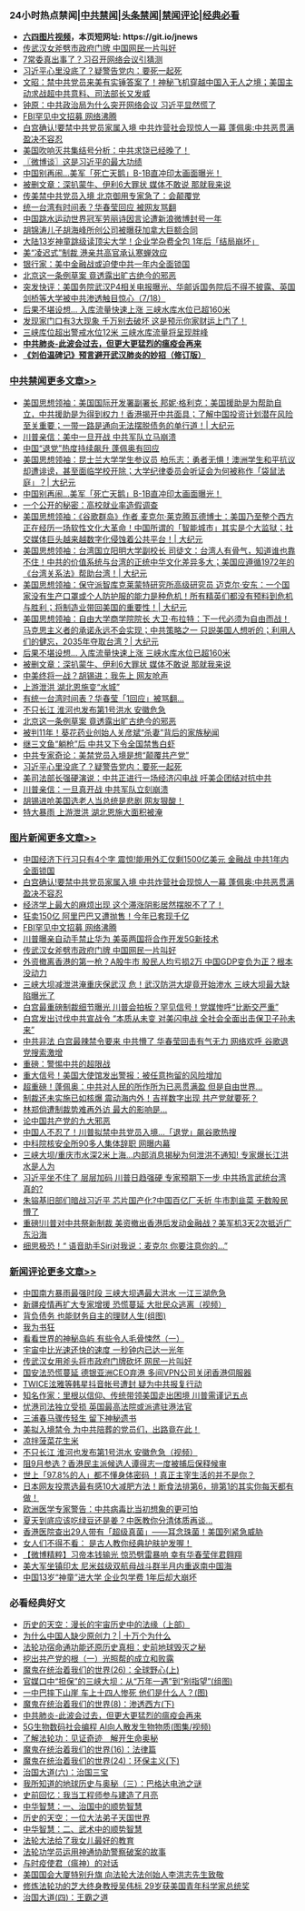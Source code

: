 <div id="tt">
<h3>24小时热点禁闻|<a href="#%E4%B8%AD%E5%85%B1%E7%A6%81%E9%97%BB%E6%9B%B4%E5%A4%9A%E6%96%87%E7%AB%A0">中共禁闻</a>|<a href="#%E5%9B%BE%E7%89%87%E6%96%B0%E9%97%BB%E6%9B%B4%E5%A4%9A%E6%96%87%E7%AB%A0">头条禁闻</a>|<a href="#%E6%96%B0%E9%97%BB%E8%AF%84%E8%AE%BA%E6%9B%B4%E5%A4%9A%E6%96%87%E7%AB%A0">禁闻评论|<a href="#%E5%BF%85%E7%9C%8B%E7%BB%8F%E5%85%B8%E5%A5%BD%E6%96%87">经典必看</a></h3>
<ul>
<li><b><a href="http://d1.bdrive.tk/64.mp4" target="_blank">六四图片视频</a>，本页短网址: https://git.io/jnews</b></li>
<li><a href="https://github.com/fqnews/bnews/blob/master/topimagenews/20200718/1362683.md">传武汉女斧劈市政府门牌 中国网民一片叫好</a></li>
<li><a href="https://github.com/fqnews/bnews/blob/master/cbnews/20200718/1362670.md">7常委真出事了？习召开网络会议引猜测</a></li>
<li><a href="https://github.com/fqnews/bnews/blob/master/cbnews/20200718/1362693.md">习近平心里没底了？疑警告党内：要死一起死</a></li>
<li><a href="https://github.com/fqnews/bnews/blob/master/cbnews/20200718/1362562.md">文昭：禁中共党员来美有实锤答案了！神秘飞机穿越中国入无人之境；美国主动求战超中共意料、司法部长又发威</a></li>
<li><a href="https://github.com/fqnews/bnews/blob/master/comments/20200718/1362609.md">钟原：中共政治局为什么突开网络会议 习近平显然慌了</a></li>
<li><a href="https://github.com/fqnews/bnews/blob/master/topimagenews/20200718/1362721.md">FBI罕见中文招募 网络沸腾</a></li>
<li><a href="https://github.com/fqnews/bnews/blob/master/topimagenews/20200718/1362791.md">白宫确认!要禁中共党员家属入境 中共炸营社会现惊人一幕 蓬佩奥:中共恶贯满盈决不容忍</a></li>
<li><a href="https://github.com/fqnews/bnews/blob/master/cbnews/20200718/1362678.md">美国吹响灭共集结号分析：中共求饶已经晚了！</a></li>
<li><a href="https://github.com/fqnews/bnews/blob/master/ssgc/20200718/1362617.md">〖微博谈〗这是习近平的最大功绩</a></li>
<li><a href="https://github.com/fqnews/bnews/blob/master/cbnews/20200718/1362833.md">中国别再闹…美军「死亡天鹅」B-1B直冲印太画面曝光！</a></li>
<li><a href="https://github.com/fqnews/bnews/blob/master/cbnews/20200718/1362793.md">被删文章：深扒蒙牛、伊利6大罪状 媒体不敢说 那就我来说</a></li>
<li><a href="https://github.com/fqnews/bnews/blob/master/comments/20200718/1362631.md">传美禁中共党员入境 北京御用专家急了：会颠覆党</a></li>
<li><a href="https://github.com/fqnews/bnews/blob/master/cbnews/20200718/1362668.md">统一台湾有时间表？华春莹回应 被网友骂翻</a></li>
<li><a href="https://github.com/fqnews/bnews/blob/master/weiquan/20200718/1362801.md">中国跳水运动世界冠军劳丽诗因言论遭新浪微博封号一年</a></li>
<li><a href="https://github.com/fqnews/bnews/blob/master/cnnews/20200718/1362828.md">胡锦涛儿子胡海峰所创公司被曝获加拿大巨额合同</a></li>
<li><a href="https://github.com/fqnews/bnews/blob/master/cbnews/20200718/1362625.md">大陆13岁神童跳级读顶尖大学！企业学杂费全包 1年后「结局崩坏」</a></li>
<li><a href="https://github.com/fqnews/bnews/blob/master/cbnews/20200718/1362634.md">美“凌迟式”制裁 港亲共高官承认寒蝉效应</a></li>
<li><a href="https://github.com/fqnews/bnews/blob/master/comments/20200718/1362569.md">银行家：美中金融战或迫使中共一年内全面锁国</a></li>
<li><a href="https://github.com/fqnews/bnews/blob/master/cbnews/20200718/1362724.md">北京这一条例草案 竟透露出旷古绝今的邪恶</a></li>
<li><a href="https://github.com/fqnews/bnews/blob/master/bannedvideo/20200718/1362674.md">突发快评：美国务院武汉P4相关电报曝光、华邮诉国务院后不得不披露、英国剑桥等大学被中共渗透触目惊心（7/18）</a></li>
<li><a href="https://github.com/fqnews/bnews/blob/master/cbnews/20200718/1362794.md">后果不堪设想… 入库流量快速上涨 三峡水库水位已超160米</a></li>
<li><a href="https://github.com/fqnews/bnews/blob/master/funmedia/20200718/1362696.md">发现家门口有3大现象 千万别去破坏 这是预示你家财运上门了！</a></li>
<li><a href="https://github.com/fqnews/bnews/blob/master/headline/20200718/1362561.md">三峡库位超出警戒水位12米 三峡水库流量将呈现胖峰</a></li>
<li><b><a href="https://github.com/fqnews/bnews/blob/master/comments/20200211/1275071.md" target="_blank">中共肺炎-此波会过去，但更大更猛烈的瘟疫会再来</a></b></li>
<li><b><a href="https://github.com/fqnews/bnews/blob/master/comments/20200207/1272816.md" target="_blank">《刘伯温碑记》预言避开武汉肺炎的妙招（修订版）</a></b></li>
</ul>
</div>

<div class="catlist">
<h3><a href="https://github.com/fqnews/bnews/blob/master/cbnews/" target="_blank">中共禁闻</a><span><a href="https://github.com/fqnews/bnews/blob/master/cbnews/" target="_blank" rel="nofollow">更多文章>></a></span></h3>
<ul>
<li><a href="https://github.com/fqnews/bnews/blob/master/cbnews/20200718/1362878.md" target="_blank">美国思想领袖：美国国际开发署副署长 邦妮·格利克：美国援助是为帮助自立，中共援助是为得到权力！香港揭开中共面具；了解中国投资计划潜在风险至关重要；一带一路是通向无法摆脱债务的单行道！|  大纪元</a></li>
<li><a href="https://github.com/fqnews/bnews/blob/master/cbnews/20200718/1362862.md" target="_blank">川普亲信：美中一旦开战 中共军队立马崩溃</a></li>
<li><a href="https://github.com/fqnews/bnews/blob/master/cbnews/20200718/1362861.md" target="_blank">中国“退党”热度持续飙升 蓬佩奥有回应</a></li>
<li><a href="https://github.com/fqnews/bnews/blob/master/cbnews/20200718/1362856.md" target="_blank">美国思想领袖：昆士兰大学学生参议员 柏乐志：勇者无惧！澳洲学生和平抗议却遭诽谤，甚至面临学校开除；大学纪律委员会听证会为何被称作「袋鼠法庭」？|  大纪元</a></li>
<li><a href="https://github.com/fqnews/bnews/blob/master/cbnews/20200718/1362833.md" target="_blank">中国别再闹…美军「死亡天鹅」B-1B直冲印太画面曝光！</a></li>
<li><a href="https://github.com/fqnews/bnews/blob/master/cbnews/20200718/1362811.md" target="_blank">一个公开的秘密：高校就业率造假调查</a></li>
<li><a href="https://github.com/fqnews/bnews/blob/master/cbnews/20200718/1362805.md" target="_blank">美国思想领袖：《谷歌群岛》作者 麦克尔‧莱克腾瓦德博士：美国乃至整个西方正在经历一场软性文化大革命！中国所谓的「智能城市」其实是个大监狱；社交媒体巨头越来越数字化侵蚀着公共平台！|  大纪元</a></li>
<li><a href="https://github.com/fqnews/bnews/blob/master/cbnews/20200718/1362804.md" target="_blank">美国思想领袖：台湾国立阳明大学副校长 司徒文：台湾人有骨气，知道谁也靠不住！中共的价值系统与台湾的正统中华文化差异多大；美国应遵循1972年的《台湾关系法》帮助台湾！|  大纪元</a></li>
<li><a href="https://github.com/fqnews/bnews/blob/master/cbnews/20200718/1362803.md" target="_blank">美国思想领袖：保守派智库克莱蒙特研究所高级研究员 迈克尔·安东：一个国家没有生产口罩或个人防护服的能力是种危机！所有精英们都没有预料到危机与胜利；将制造业带回美国的重要性！|  大纪元</a></li>
<li><a href="https://github.com/fqnews/bnews/blob/master/cbnews/20200718/1362802.md" target="_blank">美国思想领袖：自由大学商学院院长 大卫‧布拉特：下一代必须为自由而战！马克思主义者的承诺永远不会实现；中共策略之一 只説美国人想听的；利用人们的健忘，2035年夺取台湾？|  大纪元</a></li>
<li><a href="https://github.com/fqnews/bnews/blob/master/cbnews/20200718/1362794.md" target="_blank">后果不堪设想… 入库流量快速上涨 三峡水库水位已超160米</a></li>
<li><a href="https://github.com/fqnews/bnews/blob/master/cbnews/20200718/1362793.md" target="_blank">被删文章：深扒蒙牛、伊利6大罪状 媒体不敢说 那就我来说</a></li>
<li><a href="https://github.com/fqnews/bnews/blob/master/cbnews/20200718/1362792.md" target="_blank">中美终将一战？胡锡进：我先上 网友呛声</a></li>
<li><a href="https://github.com/fqnews/bnews/blob/master/cbnews/20200718/1362773.md" target="_blank">上游泄洪 湖北恩施变“水城”</a></li>
<li><a href="https://github.com/fqnews/bnews/blob/master/cbnews/20200718/1362726.md" target="_blank">有统一台湾时间表？华春莹「1回应」被骂翻&#8230;</a></li>
<li><a href="https://github.com/fqnews/bnews/blob/master/cbnews/20200718/1362725.md" target="_blank">不只长江 淮河也发布第1号洪水 安徽危急</a></li>
<li><a href="https://github.com/fqnews/bnews/blob/master/cbnews/20200718/1362724.md" target="_blank">北京这一条例草案 竟透露出旷古绝今的邪恶</a></li>
<li><a href="https://github.com/fqnews/bnews/blob/master/cbnews/20200718/1362723.md" target="_blank">被判11年！葵花药业创始人关彦斌“杀妻”背后的家族秘闻</a></li>
<li><a href="https://github.com/fqnews/bnews/blob/master/cbnews/20200718/1362722.md" target="_blank">继三文鱼“躺枪”后 中共又下令全国禁售白虾</a></li>
<li><a href="https://github.com/fqnews/bnews/blob/master/cbnews/20200718/1362694.md" target="_blank">中共专家奇论：美禁党员入境是想“颠覆共产党”</a></li>
<li><a href="https://github.com/fqnews/bnews/blob/master/cbnews/20200718/1362693.md" target="_blank">习近平心里没底了？疑警告党内：要死一起死</a></li>
<li><a href="https://github.com/fqnews/bnews/blob/master/cbnews/20200718/1362692.md" target="_blank">美司法部长强硬演说：中共正进行一场经济闪电战 吁美企团结对抗中共</a></li>
<li><a href="https://github.com/fqnews/bnews/blob/master/cbnews/20200718/1362691.md" target="_blank">川普亲信：一旦真开战 中共军队立刻崩溃</a></li>
<li><a href="https://github.com/fqnews/bnews/blob/master/cbnews/20200718/1362690.md" target="_blank">胡锡进呛美国选老人当总统是悲剧 网友狠酸！</a></li>
<li><a href="https://github.com/fqnews/bnews/blob/master/cbnews/20200718/1362689.md" target="_blank">特大暴雨 上游泄洪 湖北恩施大面积被淹</a></li>

</ul>
</div>
<div class="catlist">
<h3><a href="https://github.com/fqnews/bnews/blob/master/topimagenews/" target="_blank">图片新闻</a><span><a href="https://github.com/fqnews/bnews/blob/master/topimagenews/" target="_blank" rel="nofollow">更多文章>></a></span></h3>
<ul>
<li><a href="https://github.com/fqnews/bnews/blob/master/topimagenews/20200718/1362860.md" target="_blank">中国经济下行习只有4个字 震惊!能用外汇仅剩1500亿美元 金融战 中共1年内全面锁国</a></li>
<li><a href="https://github.com/fqnews/bnews/blob/master/topimagenews/20200718/1362791.md" target="_blank">白宫确认!要禁中共党员家属入境 中共炸营社会现惊人一幕 蓬佩奥:中共恶贯满盈决不容忍</a></li>
<li><a href="https://github.com/fqnews/bnews/blob/master/topimagenews/20200718/1362790.md" target="_blank">经济学上最大的麻烦出现 这个滞涨阴影居然摆脱不了了！</a></li>
<li><a href="https://github.com/fqnews/bnews/blob/master/topimagenews/20200718/1362789.md" target="_blank">狂卖150亿 阿里巴巴又遭抛售！今年已套现千亿</a></li>
<li><a href="https://github.com/fqnews/bnews/blob/master/topimagenews/20200718/1362721.md" target="_blank">FBI罕见中文招募 网络沸腾</a></li>
<li><a href="https://github.com/fqnews/bnews/blob/master/topimagenews/20200718/1362684.md" target="_blank">川普曝亲自动手禁止华为 美英两国将合作开发5G新技术</a></li>
<li><a href="https://github.com/fqnews/bnews/blob/master/topimagenews/20200718/1362683.md" target="_blank">传武汉女斧劈市政府门牌 中国网民一片叫好</a></li>
<li><a href="https://github.com/fqnews/bnews/blob/master/topimagenews/20200717/1362461.md" target="_blank">外资撤离香港的第一枪？A股牛市 股民人均亏损2万 中国GDP变负为正？根本没动力</a></li>
<li><a href="https://github.com/fqnews/bnews/blob/master/topimagenews/20200717/1362452.md" target="_blank">三峡大坝减泄洪淹重庆保武汉 危！武汉防洪大堤竟开始渗水 三峡大坝最大缺陷曝光了</a></li>
<li><a href="https://github.com/fqnews/bnews/blob/master/topimagenews/20200717/1362421.md" target="_blank">白宫最重磅制裁细节曝光 川普会拍板？罕见信号！党媒惨呼“比断交严重”</a></li>
<li><a href="https://github.com/fqnews/bnews/blob/master/topimagenews/20200717/1362370.md" target="_blank">白宫发出讨伐中共宣战令 “本质从未变 对美闪电战 全社会全面出击保卫子孙未来&#8221;</a></li>
<li><a href="https://github.com/fqnews/bnews/blob/master/topimagenews/20200717/1362352.md" target="_blank">中共非法 白宫最辣禁令要来 中共懵了 华春莹回击有气无力 网络欢呼 谷歌退党搜索激增</a></li>
<li><a href="https://github.com/fqnews/bnews/blob/master/comments/20200717/1362287.md" target="_blank">重磅：警惕中共的超限战</a></li>
<li><a href="https://github.com/fqnews/bnews/blob/master/topimagenews/20200717/1362271.md" target="_blank">重大信号！美国大使馆发出警报：被任意拘留的风险增加</a></li>
<li><a href="https://github.com/fqnews/bnews/blob/master/topimagenews/20200717/1362259.md" target="_blank">超重磅！蓬佩奥：中共对人民的所作所为已恶贯满盈 但是自由世界…</a></li>
<li><a href="https://github.com/fqnews/bnews/blob/master/topimagenews/20200717/1362211.md" target="_blank">制裁还未实施已如核爆 震动海内外！吉祥数字出现 共产党就要死？</a></li>
<li><a href="https://github.com/fqnews/bnews/blob/master/topimagenews/20200717/1362194.md" target="_blank">林郑倘遭制裁势难再外访 最大的影响是&#8230;</a></li>
<li><a href="https://github.com/fqnews/bnews/blob/master/comments/20200717/1361899.md" target="_blank">论中国共产党的九大邪恶</a></li>
<li><a href="https://github.com/fqnews/bnews/blob/master/topimagenews/20200717/1362114.md" target="_blank">中国人不忍了！川普拟禁中共党员入境…「退党」飙谷歌热搜</a></li>
<li><a href="https://github.com/fqnews/bnews/blob/master/topimagenews/20200717/1362021.md" target="_blank">中科院核安全所90多人集体辞职 网曝内幕</a></li>
<li><a href="https://github.com/fqnews/bnews/blob/master/topimagenews/20200716/1361971.md" target="_blank">三峡大坝/重庆市水深2米上海&#8230;内部消息揭秘为何泄洪不通知! 专家爆长江洪水是人为</a></li>
<li><a href="https://github.com/fqnews/bnews/blob/master/topimagenews/20200716/1361957.md" target="_blank">习近平坐不住了 层层加码 川普日趋强硬 专家预期下一步 中共扬言武统台湾 真的?</a></li>
<li><a href="https://github.com/fqnews/bnews/blob/master/topimagenews/20200716/1361918.md" target="_blank">朱镕基旧部们暗战习近平 芯片国产化?中国百亿厂夭折 牛市割韭菜 无数股民懵了</a></li>
<li><a href="https://github.com/fqnews/bnews/blob/master/topimagenews/20200716/1361832.md" target="_blank">重磅!川普对中共祭新制裁 美资撤出香港后发动金融战？美军机3天2次抵近广东沿海</a></li>
<li><a href="https://github.com/fqnews/bnews/blob/master/topimagenews/20200716/1361775.md" target="_blank">细思极恐！“ 语音助手Siri对我说：麦克尔 你要注意你的…&#8221;</a></li>

</ul>
</div>
<div class="catlist">
<h3><a href="https://github.com/fqnews/bnews/blob/master/comments/" target="_blank">新闻评论</a><span><a href="https://github.com/fqnews/bnews/blob/master/comments/" target="_blank" rel="nofollow">更多文章>></a></span></h3>
<ul>
<li><a href="https://github.com/fqnews/bnews/blob/master/comments/20200718/1362864.md" target="_blank">中国南方暴雨最强时段 三峡大坝遇最大洪水 一江三湖危急</a></li>
<li><a href="https://github.com/fqnews/bnews/blob/master/comments/20200718/1362863.md" target="_blank">新疆疫情再扩大专家增援 恐慌蔓延 大批民众逃离（视频）</a></li>
<li><a href="https://github.com/fqnews/bnews/blob/master/comments/20200718/1362859.md" target="_blank">背负债务 也能财务自主的理财人生(组图)</a></li>
<li><a href="https://github.com/fqnews/bnews/blob/master/comments/20200718/1362836.md" target="_blank">我为书狂</a></li>
<li><a href="https://github.com/fqnews/bnews/blob/master/comments/20200718/1362835.md" target="_blank">看看世界的神秘岛屿 有些令人毛骨悚然（一）</a></li>
<li><a href="https://github.com/fqnews/bnews/blob/master/comments/20200718/1362830.md" target="_blank">宇宙中比光速还快的速度 一秒钟内已达一光年</a></li>
<li><a href="https://github.com/fqnews/bnews/blob/master/comments/20200718/1362818.md" target="_blank">传武汉女用斧头将市政府门牌砍坏 网民一片叫好</a></li>
<li><a href="https://github.com/fqnews/bnews/blob/master/comments/20200718/1362817.md" target="_blank">国安法恐慌蔓延 德银亚洲CEO弃港 多间VPN公司关闭香港伺服器</a></li>
<li><a href="https://github.com/fqnews/bnews/blob/master/comments/20200718/1362816.md" target="_blank">TWICE泫雅等韩星抖音帐号遭封 疑为中共报复行动</a></li>
<li><a href="https://github.com/fqnews/bnews/blob/master/comments/20200718/1362798.md" target="_blank">知名作家：里根以信仰、传统带领美国走出困境 川普需谨记五点</a></li>
<li><a href="https://github.com/fqnews/bnews/blob/master/comments/20200718/1362797.md" target="_blank">忧港司法独立受损 英国最高法院或派遣驻港法官</a></li>
<li><a href="https://github.com/fqnews/bnews/blob/master/comments/20200718/1362796.md" target="_blank">三浦春马骤传轻生 留下神秘遗书</a></li>
<li><a href="https://github.com/fqnews/bnews/blob/master/comments/20200718/1362782.md" target="_blank">美拟入境禁令 为中共陪葬的党员们，出路竟在此！</a></li>
<li><a href="https://github.com/fqnews/bnews/blob/master/comments/20200718/1362781.md" target="_blank">凉拌菠菜花生米</a></li>
<li><a href="https://github.com/fqnews/bnews/blob/master/comments/20200718/1362752.md" target="_blank">不只长江 淮河也发布第1号洪水 安徽危急（视频）</a></li>
<li><a href="https://github.com/fqnews/bnews/blob/master/comments/20200718/1362751.md" target="_blank">阻9月参选？香港民主派候选人谭得志一度被捕后保释候审</a></li>
<li><a href="https://github.com/fqnews/bnews/blob/master/comments/20200718/1362750.md" target="_blank">世上「97.8%的人」都不懂身体密码  ！真正主宰生活的并不是你？</a></li>
<li><a href="https://github.com/fqnews/bnews/blob/master/comments/20200718/1362749.md" target="_blank">日本网友投票选最有感10大减肥方法！断食法排第6，排第1的其实你每天都有做！</a></li>
<li><a href="https://github.com/fqnews/bnews/blob/master/comments/20200718/1362748.md" target="_blank">欧洲医学专家警告：中共病毒比当初想象的更可怕</a></li>
<li><a href="https://github.com/fqnews/bnews/blob/master/comments/20200718/1362747.md" target="_blank">夏天到底应该吃绿豆还是姜？中医教你分清体质再谈&#8230;</a></li>
<li><a href="https://github.com/fqnews/bnews/blob/master/comments/20200718/1362746.md" target="_blank">香港医院查出29人带有「超级真菌」——耳念珠菌！美国列紧急威胁</a></li>
<li><a href="https://github.com/fqnews/bnews/blob/master/comments/20200718/1362745.md" target="_blank">女人们不得不看：   是古人教你经典护肤护发喔！</a></li>
<li><a href="https://github.com/fqnews/bnews/blob/master/comments/20200718/1362731.md" target="_blank">【微博精粹】习帝本钱输光 惊恐劈雷暴响 幸有华春莹伴君翱翔</a></li>
<li><a href="https://github.com/fqnews/bnews/blob/master/comments/20200718/1362709.md" target="_blank">美大军坐镇印太 尼米兹级双航母战斗群半月内重返南中国海</a></li>
<li><a href="https://github.com/fqnews/bnews/blob/master/comments/20200718/1362708.md" target="_blank">中国13岁“神童”进大学 企业包学费 1年后却大崩坏</a></li>

</ul>
</div>

<div class="catlist">
<h3>必看经典好文</h3>
<ul>
<li><a href="https://github.com/fqnews/bnews/blob/master/tculture/20121025/73065.md" target="_blank">历史的天空：漫长的宇宙历史中的法缘（上部）</a></li>
<li><a href="https://github.com/fqnews/bnews/blob/master/ssgc/20200715/1360940.md" target="_blank">为什么中国人缺少原创力？| 十万个为什么</a></li>
<li><a href="https://github.com/fqnews/bnews/blob/master/tculture/20121025/73069.md" target="_blank">法轮功宿命通功能还原历史真相：史前地球毁灭之秘</a></li>
<li><a href="https://github.com/fqnews/bnews/blob/master/comments/20200629/1352460.md" target="_blank">挖出共产党的根（一）光照帮的成立和败露</a></li>
<li><a href="https://github.com/fqnews/bnews/blob/master/comments/20181210/1044798.md" target="_blank">魔鬼在统治着我们的世界(26)：全球野心(上)</a></li>
<li><a href="https://github.com/fqnews/bnews/blob/master/cbnews/20200624/1349641.md" target="_blank">官媒口中“担保”的三峡大坝：从“万年一遇”到“别指望”(组图)</a></li>
<li><a href="https://github.com/fqnews/bnews/blob/master/cbnews/20200611/1343057.md" target="_blank">一中巴摔下山崖 车上十四人惨死 他们是什么人？(图)</a></li>
<li><a href="https://github.com/fqnews/bnews/blob/master/topimagenews/20180527/948714.md" target="_blank">魔鬼在统治着我们的世界(8)：渗透西方(下)</a></li>
<li><a href="https://github.com/fqnews/bnews/blob/master/comments/20200211/1275071.md" target="_blank">中共肺炎-此波会过去，但更大更猛烈的瘟疫会再来</a></li>
<li><a href="https://github.com/fqnews/bnews/blob/master/topimagenews/20200527/1335347.md" target="_blank">5G生物数码社会编程 AI向人散发生物物质(图集/视频)</a></li>
<li><a href="https://github.com/fqnews/bnews/blob/master/comments/20200307/1289968.md" target="_blank">了解法轮功：见证奇迹　解开生命奥秘</a></li>
<li><a href="https://github.com/fqnews/bnews/blob/master/topimagenews/20180615/958090.md" target="_blank">魔鬼在统治着我们的世界(16)：法律篇</a></li>
<li><a href="https://github.com/fqnews/bnews/blob/master/cbnews/20180907/994846.md" target="_blank">魔鬼在统治着我们的世界(24)：环保主义(下)</a></li>
<li><a href="https://github.com/fqnews/bnews/blob/master/cbnews/20180312/913459.md" target="_blank">治国大道(六)：治国三宝</a></li>
<li><a href="https://github.com/fqnews/bnews/blob/master/tculture/xiulian/20170726/797589.md" target="_blank">我所知道的地球历史与奥秘（三）：巴格达电池之谜</a></li>
<li><a href="https://github.com/fqnews/bnews/blob/master/aomi/history/20141104/323033.md" target="_blank">史前回忆：我当工程师参与建造了月亮</a></li>
<li><a href="https://github.com/fqnews/bnews/blob/master/comments/20200605/1340202.md" target="_blank">中华智慧：一、治国中的顺势智慧</a></li>
<li><a href="https://github.com/fqnews/bnews/blob/master/tculture/20121025/73067.md" target="_blank">历史的天空：一位大法弟子天国世界</a></li>
<li><a href="https://github.com/fqnews/bnews/blob/master/comments/20200605/783249.md" target="_blank">中华智慧：二、武术中的顺势智慧</a></li>
<li><a href="https://github.com/fqnews/bnews/blob/master/cbnews/20200516/1329218.md" target="_blank">法轮大法给了我女儿最好的教育</a></li>
<li><a href="https://github.com/fqnews/bnews/blob/master/cbnews/20170626/780479.md" target="_blank">法轮功学员运用神通协助警察破案的故事</a></li>
<li><a href="https://github.com/fqnews/bnews/blob/master/comments/20200327/1301424.md" target="_blank">与时疫使君（瘟神）的对话</a></li>
<li><a href="https://github.com/fqnews/bnews/blob/master/comments/20200516/1329276.md" target="_blank">美国国会大厦特别升旗 向法轮大法创始人李洪志先生致敬</a></li>
<li><a href="https://github.com/fqnews/bnews/blob/master/comments/20190517/1129285.md" target="_blank">修炼法轮功的芝大终身教授吴伟标 29岁获美国青年科学家总统奖</a></li>
<li><a href="https://github.com/fqnews/bnews/blob/master/cbnews/20180310/912637.md" target="_blank">治国大道(四)：王霸之道</a></li>

</ul>
</div>